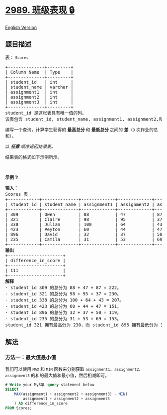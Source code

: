 # [2989. 班级表现 🔒](https://leetcode.cn/problems/class-performance)

[English Version](/solution/2900-2999/2989.Class%20Performance/README_EN.md)

<!-- tags:数据库 -->

<!-- difficulty:中等 -->

## 题目描述

<!-- 这里写题目描述 -->

<p>表：&nbsp;<code>Scores</code></p>

<pre>
+--------------+---------+
| Column Name  | Type    |
+--------------+---------+
| student_id   | int     |
| student_name | varchar |
| assignment1  | int     |
| assignment2  | int     |
| assignment3  | int     |
+--------------+---------+
student_id 是这张表具有唯一值的列。
该表包含 student_id, student_name, assignment1, assignment2,和 assignment3。
</pre>

<p>编写一个查询，计算学生获得的&nbsp;<strong>最高总分&nbsp;</strong>和&nbsp;<strong>最低总分&nbsp;</strong>之间的&nbsp;<strong>差</strong>（<code>3</code> 次作业的总和）。</p>

<p>以 <em><strong>任意</strong> 顺序返回结果表。</em></p>

<p>结果表的格式如下示例所示。</p>

<p>&nbsp;</p>

<p><b>示例 1:</b></p>

<pre>
<b>输入：</b>
Scores 表：
+------------+--------------+-------------+-------------+-------------+
| student_id | student_name | assignment1 | assignment2 | assignment3 |
+------------+--------------+-------------+-------------+-------------+
| 309        | Owen         | 88          | 47          | 87          |
| 321        | Claire       | 98          | 95          | 37          |     
| 338        | Julian       | 100         | 64          | 43          |  
| 423        | Peyton       | 60          | 44          | 47          |  
| 896        | David        | 32          | 37          | 50          | 
| 235        | Camila       | 31          | 53          | 69          | 
+------------+--------------+-------------+-------------+-------------+
<b>输出</b>
+---------------------+
| difference_in_score | 
+---------------------+
| 111                 | 
+---------------------+
<b>解释</b>
- student_id 309 的总分为 88 + 47 + 87 = 222。
- student_id 321 的总分为 98 + 95 + 37 = 230。
- student_id 338 的总分为 100 + 64 + 43 = 207。
- student_id 423 的总分为 60 + 44 + 47 = 151。
- student_id 896 的总分为 32 + 37 + 50 = 119。
- student_id 235 的总分为 31 + 53 + 69 = 153。
student_id 321 拥有最高分为 230，而 student_id 896 拥有最低分为 119。因此，它们之间的差异为 111。
</pre>

## 解法

### 方法一：最大值最小值

我们可以使用 `MAX` 和 `MIN` 函数来分别获取 `assignment1`、`assignment2`、`assignment3` 的和的最大值和最小值，然后相减即可。

<!-- tabs:start -->

```sql
# Write your MySQL query statement below
SELECT
    MAX(assignment1 + assignment2 + assignment3) - MIN(
        assignment1 + assignment2 + assignment3
    ) AS difference_in_score
FROM Scores;
```

<!-- tabs:end -->

<!-- end -->
